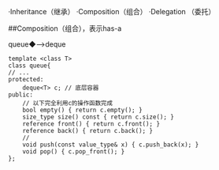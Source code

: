 ·Inheritance（继承）
·Composition（组合）
·Delegation （委托）

##Composition（组合），表示has-a

queue◆-->deque

```
template <class T>
class queue{
// ...
protected:
    deque<T> c; // 底层容器
public:
    // 以下完全利用c的操作函数完成
    bool empty() { return c.empty(); }
    size_type size() const { return c.size(); }
    reference front() { return c.front(); }
    reference back() { return c.back(); }
    //
    void push(const value_type& x) { c.push_back(x); }
    void pop() { c.pop_front(); }
};
```
